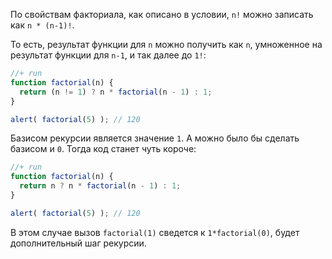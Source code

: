 По свойствам факториала, как описано в условии, `n!` можно записать как `n * (n-1)!`.

То есть, результат функции для `n` можно получить как `n`, умноженное на результат функции для `n-1`, и так далее до `1!`:

```js
//+ run
function factorial(n) {
  return (n != 1) ? n * factorial(n - 1) : 1;
}

alert( factorial(5) ); // 120
```

Базисом рекурсии является значение `1`. А можно было бы сделать базисом и `0`. Тогда код станет чуть короче:

```js
//+ run
function factorial(n) {
  return n ? n * factorial(n - 1) : 1;
}

alert( factorial(5) ); // 120
```

В этом случае вызов `factorial(1)` сведется к `1*factorial(0)`, будет дополнительный шаг рекурсии.
